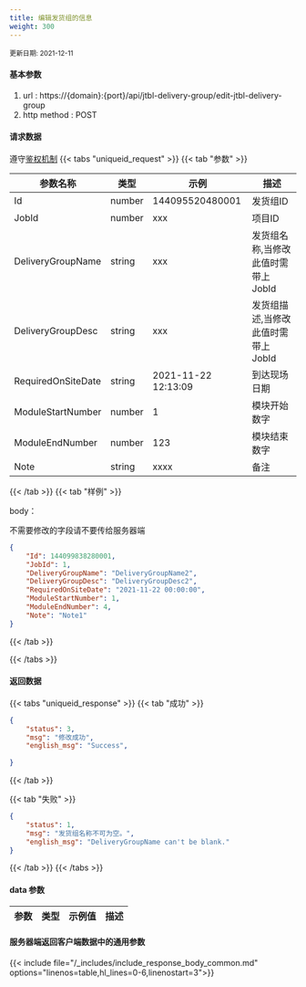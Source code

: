 ```yaml
---
title: 编辑发货组的信息
weight: 300
---
```


<small>更新日期: 2021-12-11</small>

#### 基本参数
1. url : https://{domain}:{port}/api/jtbl-delivery-group/edit-jtbl-delivery-group
2. http method : POST

#### 请求数据
遵守[鉴权机制](/auth/)
{{< tabs "uniqueid_request" >}}
{{< tab "参数" >}} 

|  参数名称   |  类型 |  示例 |  描述 |
|  ----  | ----  | ----  | ----  |
|  Id  | number  | 144095520480001  | 发货组ID |
|  JobId  | number  | xxx  | 项目ID |
|  DeliveryGroupName  | string  | xxx  | 发货组名称,当修改此值时需带上JobId |
|  DeliveryGroupDesc  | string  | xxx  | 发货组描述,当修改此值时需带上JobId|
|  RequiredOnSiteDate  | string  | 2021-11-22 12:13:09 | 到达现场日期 |
|  ModuleStartNumber  | number  | 1 | 模块开始数字 |
|  ModuleEndNumber  |  number | 123 | 模块结束数字 |
|  Note  |  string | xxxx | 备注 |

{{< /tab >}}
{{< tab "样例" >}}


body： 

不需要修改的字段请不要传给服务器端

```json
{
    "Id": 144099838280001,
    "JobId": 1,
    "DeliveryGroupName": "DeliveryGroupName2",
    "DeliveryGroupDesc": "DeliveryGroupDesc2",
    "RequiredOnSiteDate": "2021-11-22 00:00:00",
    "ModuleStartNumber": 1,
    "ModuleEndNumber": 4,
    "Note": "Note1"
}
```
{{< /tab >}}

{{< /tabs >}}


#### 返回数据


{{< tabs "uniqueid_response" >}}
{{< tab "成功" >}} 
```json
{
    "status": 3,
    "msg": "修改成功",
    "english_msg": "Success",
  
}
```   
{{< /tab >}}

{{< tab "失败" >}}
```json
{
    "status": 1,
    "msg": "发货组名称不可为空。",
    "english_msg": "DeliveryGroupName can't be blank."
}
```
{{< /tab >}}
{{< /tabs >}}
#### data 参数

|  参数   |  类型 |  示例值 |  描述 |
|  ----  | ----  | ----  |----  |
 
#### 服务器端返回客户端数据中的通用参数

{{< include file="/_includes/include_response_body_common.md"  options="linenos=table,hl_lines=0-6,linenostart=3">}}
